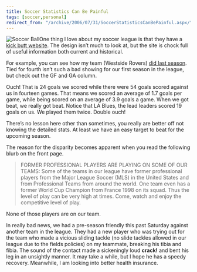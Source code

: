 ```yaml
---
title: Soccer Statistics Can Be Painful
tags: [soccer,personal]
redirect_from: "/archive/2006/07/31/SoccerStatisticsCanBePainful.aspx/"
---
```


![Soccer Ball](https://haacked.com/assets/images/SoccerBallBW.jpg)One thing I
love about my soccer league is that they have a [kick butt
website](http://eteamz.com/olympicsl/ "Olympic Soccer League"). The
design isn’t much to look at, but the site is chock full of useful
information both current and historical.

For example, you can see how my team (Westside Rovers) [did last
season](http://eteamz.active.com/olympicsl/standings/index.cfm?season=300166&cat=618861&division=2538958&show=schedule&tteam=3568182&xdiv=1&subsite=3568182&league=2538279 "Standings").
Tied for fourth isn’t such a bad showing for our first season in the
league, but check out the GF and GA column.

Ouch! That is 24 goals we scored while there were 54 goals scored
against us in fourteen games. That means we scored an average of 1.7
goals per game, while being scored on an average of 3.9 goals a game.
When we got beat, we really got beat. Notice that LA Blues, the lead
leaders scored 19 goals on us. We played them twice. Double ouch!

There’s no lesson here other than sometimes, you really are better off
not knowing the detailed stats. At least we have an easy target to beat
for the upcoming season.

The reason for the disparity becomes apparent when you read the
following blurb on the front page.

> FORMER PROFESSIONAL PLAYERS ARE PLAYING ON SOME OF OUR TEAMS: Some of
> the teams in our league have former professional players from the
> Major League Soccer (MLS) in the United States and from Professional
> Teams from around the world. One team even has a former World Cup
> Champion from France 1998 on its squad. Thus the level of play can be
> very high at times. Come, watch and enjoy the competitive level of
> play.

None of those players are on our team.

In really bad news, we had a pre-season friendly this past Saturday
against another team in the league. They had a new player who was trying
out for the team who made a vicious sliding tackle (no slide tackles
allowed in our league due to the fields policies) on my teammate,
breaking his tibia and fibia. The sound of the contact made a
sickeningly loud **crack!** and bent his leg in an unsightly manner. It
may take a while, but I hope he has a speedy recovery. Meanwhile, I am
looking into better health insurance.


